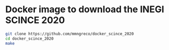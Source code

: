 # Docker image to download the INEGI SCINCE 2020

```sh
git clone https://github.com/mmngreco/docker_scince_2020
cd docker_scince_2020
make
```
